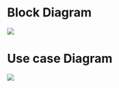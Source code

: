 # Block Diagram

![](block_diagram.png)


# Use case Diagram

![](https://user-images.githubusercontent.com/64957658/114743829-ad07dd00-9d6a-11eb-9080-6f997e00b2d7.png)



